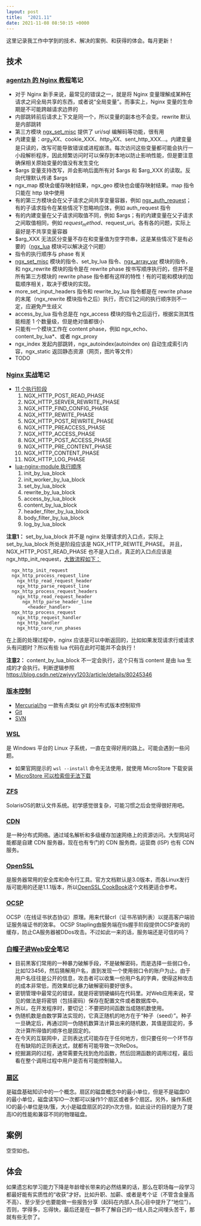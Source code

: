 ```yaml
---
layout: post
title:  "2021.11"
date: 2021-11-08 08:50:15 +0000   
---
```


这里记录我工作中学到的技术、解决的案例、和获得的体会。每月更新！


技术
----

### [agentzh 的 Nginx 教程](https://openresty.org/download/agentzh-nginx-tutorials-zhcn.html)笔记

* 对于 Nginx 新手来说，最常见的错误之一，就是将 Nginx 变量理解成某种在请求之间全局共享的东西，或者说“全局变量”。而事实上，Nginx 变量的生命期是不可能跨越请求边界的
* 内部跳转前后请求上下文是同一个，所以变量的副本也不会变。rewrite 默认是内部跳转
* 第三方模块 [ngx_set_misc](http://wiki.nginx.org/HttpSetMiscModule) 提供了 uri/sql 编解码等功能，很有用
* 内建变量：$arg_XXX、$cookie_XXX、$http_XXX、$sent_http_XXX...。内建变量是只读的，改写可能导致错误或进程崩溃。每次访问这些变量都可能会执行一小段解析程序，因此频繁访问时可以保存到本地以防止影响性能，但是要注意确保相关原始变量的值没有发生变化
* $args 变量支持改写，并会影响后面所有对 $args 和 $arg_XXX 的读取。反向代理默认传递 $args
* ngx_map 模块会缓存映射结果，ngx_geo 模块也会缓存映射结果。map 指令只能在 http 块中使用
* 有的第三方模块会在父子请求之间共享变量容器，例如 [ngx_auth_request]()；有的子请求指令在某些情况下忽略响应体，例如 auth_request 指令
* 有的内建变量在父子请求间取值不同，例如 $args；有的内建变量在父子请求之间取值相同，例如 $request_method、$request_uri。各有各的问题，实际上最好是不共享变量容器
* $arg_XXX 无法区分变量不存在和变量值为空字符串，这是某些情况下是有必要的（[ngx_lua]() 模块可以解决这个问题）
* 指令的执行顺序与 phase 有关
* [ngx_set_misc]() 模块的指令、set_by_lua 指令、[ngx_array_var]() 模块的指令，和 ngx_rewrite 模块的指令是在 rewrite phase 按书写顺序执行的，但并不是所有第三方模块的 rewrite phase 指令都有这样的特性！有的可能和模块的加载顺序相关，取决于模块的实现。
* more_set_input_headers 指令和 rewrite_by_lua 指令都是在 rewrite phase 的末尾（ngx_rewrite 模块指令之后）执行，而它们之间的执行顺序则不一定，应避免产生歧义
* access_by_lua 指令总是在 ngx_access 模块的指令之后运行，根据实测其性能相差 1 个数量级，但是绝对值都很小
* 只能有一个模块工作在 content phase，例如 ngx_echo、content_by_lua*、或者 ngx_proxy
* ngx_index 发起内部跳转，ngx_autoindex(autoindex on) 自动生成索引内容，ngx_static 返回静态资源（网页，图片等文件）
* TODO

### [Nginx 实战]()笔记

* [11 个执行阶段](https://www.jianshu.com/p/13747f7c0739)
  1. NGX_HTTP_POST_READ_PHASE
  2. NGX_HTTP_SERVER_REWRITE_PHASE
  3. NGX_HTTP_FIND_CONFIG_PHASE
  4. NGX_HTTP_REWITE_PHASE
  5. NGX_HTTP_POST_REWRITE_PHASE
  6. NGX_HTTP_PREACCESS_PHASE
  7. NGX_HTTP_ACCESS_PHASE
  8. NGX_HTTP_POST_ACCESS_PHASE
  9. NGX_HTTP_PRE_CONTENT_PHASE
  10. NGX_HTTP_CONTENT_PHASE
  11. NGX_HTTP_LOG_PHASE
* [lua-nginx-module 执行顺序](https://blog.51cto.com/xikder/2331649)
  1. init_by_lua_block
  2. init_worker_by_lua_block
  3. set_by_lua_block
  4. rewrite_by_lua_block
  5. access_by_lua_block
  6. content_by_lua_block
  7. header_filter_by_lua_block
  8. body_filter_by_lua_block
  9. log_by_lua_block

__注意1：__ set_by_lua_block 并不是 nginx 处理请求的入口点，实际上 set_by_lua_block 所处是阶段应该是 NGX_HTTP_REWITE_PHASE。
并且，NGX_HTTP_POST_READ_PHASE 也不是入口点，真正的入口点应该是 ngx_http_init_request，[大致流程如下：](https://blog.csdn.net/yankai0219/article/details/8220695)

```
  ngx_http_init_request
  ngx_http_process_request_line
    ngx_http_read_request_header
    ngx_http_parse_request_line
  ngx_http_process_request_headers
    ngx_http_read_request_header
      ngx_http_parse_header_line
        <header_handler>
  ngx_http_process_request
    ngx_http_request_handler
    ngx_http_handler
    ngx_http_core_run_phases
```

在上面的处理过程中，nginx 应该是可以中断返回的，比如如果发现请求行或请求头有问题时？所以有些 lua 代码在此时可能并不会执行！

__注意2：__ content_by_lua_block 不一定会执行，这个只有当 content 是由 lua 生成的才会执行。判断逻辑参照<https://blog.csdn.net/zwjyyy1203/article/details/80245346>

### [版本控制]()

* [Mercurial/hg](https://mercurial.selenic.com/) 一款有点类似 git 的分布式版本控制软件
* [Git](https://git-scm.com/)
* [SVN](https://tortoisesvn.net/)

### [WSL](https://docs.microsoft.com/zh-cn/windows/wsl/install)

是 Windows 平台的 Linux 子系统，一直在变得好用的路上。可能会遇到一些问题。

* 如果官网提示的 `wsl --install` 命令无法使用，就使用 MicroStore 下载安装
* [MicroStore 可以检索但无法下载](https://jingyan.baidu.com/article/375c8e1976b10f64f3a22963.html)

### [ZFS](http://blog.sina.com.cn/s/blog_6d0a8b110100n0fz.html)

SolarisOS的默认文件系统。初学感觉很复杂，可能习惯之后会觉得很好用吧。

### [CDN](https://www.zhihu.com/question/36514327?rf=37353035)

是一种分布式网络。通过域名解析和多级缓存加速网络上的资源访问。大型网站可能都是自建 CDN 服务器，现在也有专门的 CDN 服务商，运营商 (ISP) 也有 CDN 服务。

### [OpenSSL](https://www.openssl.org/)

是服务器常用的安全库和命令行工具。官方文档默认是3.0版本，而各Linux发行版可能用的还是1.1.1版本，所以[OpenSSL CookBook](https://www.feistyduck.com/books/openssl-cookbook/)这个文档更适合参考。

### [OCSP](https://www.acdiao.com/index.php/archives/112/)

OCSP（在线证书状态协议）原理。用来代替crl（证书吊销列表）以提高客户端验证服务端证书的效率。
OCSP Stapling由服务端在tls握手阶段提供OCSP查询的缓存，防止CA服务器被DDos攻击。不过如此一来的话，服务端还是可信的吗？

### [白帽子讲Web安全]()笔记

* 目前黑客们常用的一种暴力破解手段，不是破解密码，而是选择一些弱口令，比如123456，然后猜解用户名，直到发现一个使用弱口令的账户为止。由于用户名往往是公开的信息，攻击者可以收集一份用户名的字典，使得这种攻击的成本非常低，而效果却比暴力破解密码要好很多。
* 密钥管理中最常见的错误，就是将密钥硬编码在代码里。对Web应用来说，常见的做法是将密钥（包括密码）保存在配置文件或者数据库中。
* 所以，在开发程序时，要切记：不要把时间函数当成随机数使用。
* 伪随机数是由数学算法实现的，它真正随机的地方在于“种子（seed）”。种子一旦确定后，再通过同一伪随机数算法计算出来的随机数，其值是固定的，多次计算所得值的顺序也是固定的。
* 在今天的互联网中，正则表达式可能存在于任何地方，但只要任何一个环节存在有缺陷的正则表达式，就都有可能导致一次ReDos。
* 挖掘漏洞的过程，通常需要先找到危险函数，然后回溯函数的调用过程，最后看在整个调用过程中用户是否有可能控制输入。

### [扇区](https://www.cnblogs.com/kerrycode/p/12701772.html)

是磁盘基础知识中的一个概念。扇区的磁盘概念中的最小单位，但是不是磁盘IO的最小单位，磁盘读写IO一次都可以操作1个扇区或者多个扇区。另外，操作系统IO的最小单位是块/簇，大小是磁盘扇区的2的n次方倍，如此设计的目的是为了提高IO的性能和兼容不同的物理磁盘。

案例
----

空空如也。


体会
----

如果遗忘和学习能力下降是年龄增长带来的必然结果的话，那么在职场每一段学习都最好能有实质性的“收获”才好。比如升职、加薪、或者是考个证（不管含金量高不高）、至少至少也要能做一些报告分享（起码在内部人员心目中提升了“地位”）。否则，学得多，忘得快，最后还是在一群不了解自己的一线人员之间埋头苦干，那就有些无奈了。